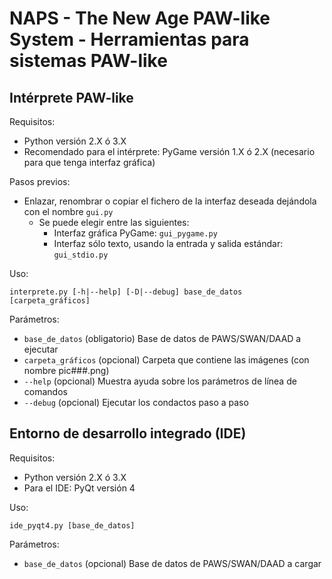 NAPS - The New Age PAW-like System - Herramientas para sistemas PAW-like
=========================================================================

Intérprete PAW-like
-------------------

Requisitos:

- Python versión 2.X ó 3.X
- Recomendado para el intérprete: PyGame versión 1.X ó 2.X (necesario para que tenga interfaz gráfica)

Pasos previos:

- Enlazar, renombrar o copiar el fichero de la interfaz deseada dejándola con el nombre `gui.py`
  - Se puede elegir entre las siguientes:
    - Interfaz gráfica PyGame: `gui_pygame.py`
    - Interfaz sólo texto, usando la entrada y salida estándar: `gui_stdio.py`

Uso:

``interprete.py [-h|--help] [-D|--debug] base_de_datos [carpeta_gráficos]``

Parámetros:

- ``base_de_datos`` (obligatorio) Base de datos de PAWS/SWAN/DAAD a ejecutar
- ``carpeta_gráficos`` (opcional) Carpeta que contiene las imágenes (con nombre pic###.png)
- ``--help`` (opcional) Muestra ayuda sobre los parámetros de línea de comandos
- ``--debug`` (opcional) Ejecutar los condactos paso a paso


Entorno de desarrollo integrado (IDE)
-------------------------------------

Requisitos:

- Python versión 2.X ó 3.X
- Para el IDE: PyQt versión 4

Uso:

``ide_pyqt4.py [base_de_datos]``

Parámetros:

- ``base_de_datos`` (opcional) Base de datos de PAWS/SWAN/DAAD a cargar
